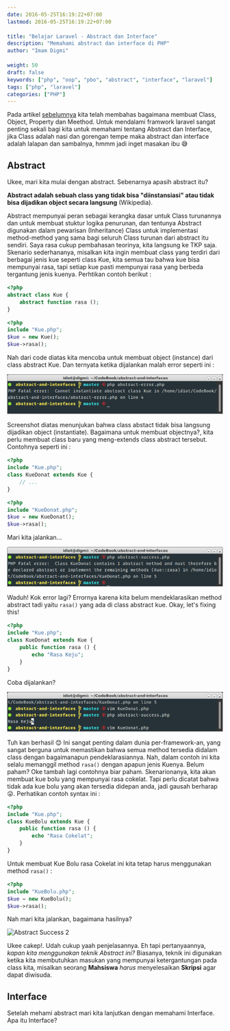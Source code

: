 ```yaml
---
date: 2016-05-25T16:19:22+07:00
lastmod: 2016-05-25T16:19:22+07:00

title: "Belajar Laravel - Abstract dan Interface"
description: "Memahami abstract dan interface di PHP"
author: "Imam Digmi"

weight: 50
draft: false
keywords: ["php", "oop", "pbo", "abstract", "interface", "laravel"]
tags: ["php", "laravel"]
categories: ["PHP"]
---
```


Pada artikel [sebelumnya](http://imamdigmi.github.io/post/php-class-object-property-dan-method/) kita telah membahas bagaimana membuat Class, Object, Property dan Meethod. Untuk mendalami framwork laravel sangat penting sekali bagi kita untuk memahami tentang Abstract dan Interface, jika Class adalah nasi dan gorengan tempe maka abstract dan interface adalah lalapan dan sambalnya, hmmm jadi inget masakan ibu :sweat_smile:

## Abstract
Ukee, mari kita mulai dengan abstract. Sebenarnya apasih abstract itu?

**Abstract adalah sebuah class yang tidak bisa "diinstansiasi" atau tidak bisa dijadikan object secara langsung** (Wikipedia).

Abstract mempunyai peran sebagai kerangka dasar untuk Class turunannya dan untuk membuat stuktur logika penurunan, dan tentunya Abstract digunakan dalam pewarisan (Inheritance) Class untuk implementasi method-method yang sama bagi seluruh Class turunan dari abstract itu sendiri. Saya rasa cukup pembahasan teorinya, kita langsung ke TKP saja.
Skenario sederhananya, misalkan kita ingin membuat class yang terdiri dari berbagai jenis kue seperti class Kue, kita semua tau bahwa kue bisa mempunyai rasa, tapi setiap kue pasti mempunyai rasa yang berbeda tergantung jenis kuenya. Perhtikan contoh berikut :
```php
<?php
abstract class Kue {
    abstract function rasa ();
}
```
```php
<?php
include "Kue.php";
$kue = new Kue();
$kue->rasa();
```
Nah dari code diatas kita mencoba untuk membuat object (instance) dari class abstract Kue. Dan ternyata ketika dijalankan malah error seperti ini :

![Abstract Error](/images/php-abstract-dan-interface/abstract-error.png)

Screenshot diatas menunjukan bahwa class abstact tidak bisa langsung dijadikan object (instantiate). Bagaimana untuk membuat objectnya?, kita perlu membuat class baru yang meng-extends class abstract tersebut. Contohnya seperti ini :
``` php
<?php
include "Kue.php";
class KueDonat extends Kue {
    // ...
}
```
``` php
<?php
include "KueDonat.php";
$kue = new KueDonat();
$kue->rasa();
```
Mari kita jalankan...

![Abstract Error 2](/images/php-abstract-dan-interface/abstract-error-2.png)

Waduh! Kok error lagi?
Errornya karena kita belum mendeklarasikan method abstract tadi yaitu ```rasa()``` yang ada di class abstract kue. Okay, let's fixing this!
``` php
<?php
include "Kue.php";
class KueDonat extends Kue {
    public function rasa () {
        echo "Rasa Keju";
    }
}
```
Coba dijalankan?

![Abstract Succes](/images/php-abstract-dan-interface/abstract-success.png)

Tuh kan berhasil :blush:
Ini sangat penting dalam dunia per-framework-an, yang sangat berguna untuk memastikan bahwa semua method tersedia didalam class dengan bagaimanapun pendeklarasiannya. Nah, dalam contoh ini kita selalu memanggil method ```rasa()``` dengan apapun jenis Kuenya. Belum paham?
Oke tambah lagi contohnya biar paham. Skenarionanya, kita akan membuat kue bolu yang mempunyai rasa cokelat. Tapi perlu dicatat bahwa tidak ada kue bolu yang akan tersedia didepan anda, jadi gausah berharap :stuck_out_tongue_winking_eye:. Perhatikan contoh syntax ini :

``` php
<?php
include "Kue.php";
class KueBolu extends Kue {
    public function rasa () {
        echo "Rasa Cokelat";
    }
}
```

Untuk membuat Kue Bolu rasa Cokelat ini kita tetap harus menggunakan method ```rasa()``` :

``` php
<?php
include "KueBolu.php";
$kue = new KueBolu();
$kue->rasa();
```
Nah mari kita jalankan, bagaimana hasilnya?


![Abstract Success 2](/images/laravel-book/abstract-interfaces/abstract-success-2.png)

Ukee cakep!. Udah cukup yaah penjelasannya. Eh tapi pertanyaannya, _kapan kita menggunakan teknik Abstract ini?_
Biasanya, teknik ini digunakan ketika kita membutuhkan masukan yang mempunyai ketergantungan pada class kita, misalkan seorang **Mahsiswa** _harus_ menyelesaikan **Skripsi** agar dapat diwisuda.

## Interface
Setelah mehami abstract mari kita lanjutkan dengan memahami Interface. Apa itu Interface?